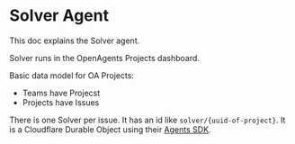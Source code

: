 # Solver Agent

This doc explains the Solver agent.

Solver runs in the OpenAgents Projects dashboard.

Basic data model for OA Projects:

- Teams have Projecst
- Projects have Issues

There is one Solver per issue. It has an id like `solver/{uuid-of-project}`. It is a Cloudflare Durable Object using their [Agents SDK](https://developers.cloudflare.com/agents/api-reference/).
